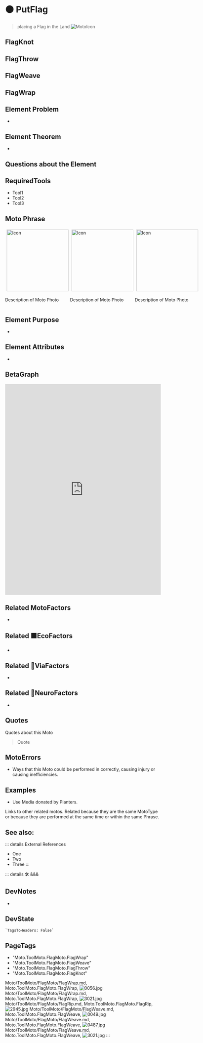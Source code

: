 
# 🟠 <moto>PutFlag</moto>

> placing a Flag in the Land
![MotoIcon](/Moto/Moto_Icon.png)

## FlagKnot

## FlagThrow

## FlagWeave

## FlagWrap

## Element Problem

-

## Element Theorem

-

## Questions about the Element

## RequiredTools

- Tool1
- Tool2
- Tool3

## <moto>Moto Phrase</moto>

<div style="display: flex">
    <div>
        <img style="margin: 5px" height="200" width="200" alt="Icon" src="/Moto/Moto_Icon.png"/>
        <p>Description of Moto Photo</p>
    </div>
    <div>
        <img style="margin: 5px" height="200" width="200" alt="Icon" src="/Moto/Moto_Icon.png"/>
        <p>Description of Moto Photo</p>
    </div>
    <div>
        <img style="margin: 5px" height="200" width="200" alt="Icon" src="/Moto/Moto_Icon.png"/>
        <p>Description of Moto Photo</p>
    </div>
</div>

## Element Purpose

-

## Element Attributes

-

## BetaGraph

<iframe
    width="100%"
    height="684"
    frameborder="0"
    src="https://observablehq.com/embed/@d3/force-directed-graph/2?cells=chart"
></iframe>

## Related <moto>MotoFactors</moto>

-

## Related 🟩<eco>EcoFactors</eco>

-

## Related 🔻<via>ViaFactors</via>

-

## Related 💜<neuro>NeuroFactors</neuro>

-  

## Quotes

Quotes about this Moto

> Quote

## MotoErrors

- Ways that this Moto could be performed in correctly, causing injury or causing inefficiencies.

## Examples

- Use Media donated by Planters.

Links to other related motos. Related because they are the same MotoType or because they are performed at the same time or within the same Phrase.

## See also:

::: details External References

- One
- Two
- Three
:::

::: details 🛠 <dev>&&&</dev>

## DevNotes

-

## DevState

```py
`TagsToHeaders: False`
```

<h2>PageTags</h2>

- "Moto.ToolMoto.FlagMoto.FlagWrap"
- "Moto.ToolMoto.FlagMoto.FlagWeave"
- "Moto.ToolMoto.FlagMoto.FlagThrow"
- "Moto.ToolMoto.FlagMoto.FlagKnot"

Moto/ToolMoto/FlagMoto/FlagWrap.md, <dev>Moto.ToolMoto.FlagMoto.FlagWrap</dev>, ![0056.jpg](/PaperPhoto/0056.jpg)
Moto/ToolMoto/FlagMoto/FlagWrap.md, <dev>Moto.ToolMoto.FlagMoto.FlagWrap</dev>, ![3021.jpg](/PaperPhoto/3021.jpg)
Moto/ToolMoto/FlagMoto/FlagRip.md, <dev>Moto.ToolMoto.FlagMoto.FlagRip</dev>, ![2945.jpg](/PaperPhoto/2945.jpg)
Moto/ToolMoto/FlagMoto/FlagWeave.md, <dev>Moto.ToolMoto.FlagMoto.FlagWeave</dev>, ![0049.jpg](/PaperPhoto/0049.jpg)
Moto/ToolMoto/FlagMoto/FlagWeave.md, <dev>Moto.ToolMoto.FlagMoto.FlagWeave</dev>, ![0487.jpg](/PaperPhoto/0487.jpg)
Moto/ToolMoto/FlagMoto/FlagWeave.md, <dev>Moto.ToolMoto.FlagMoto.FlagWeave</dev>, ![3021.jpg](/PaperPhoto/3021.jpg)
:::
